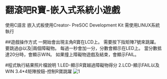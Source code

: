 # 翻滾吧R寶-嵌入式系統小遊戲
使用C語言
嵌入式板使用Creator- PreSOC Development Kit
需使用LINUX系統執行

##遊戲操作方式
一開始會出現主角R寶在LCD上。
需要按下指矩陣7號來跳躍。
要跳過@以及|兩個障礙物。
每過一秒會加一分，分數會顯示在LED上。
當分數抵達20分時，會顯示WIN。
如果撞上障礙物遊戲及結束，會顯示FAIL。

#程式執行結果照片檔說明
1.LED-顯示R寶越過障礙物得分
2.LCD-顯示FAIL以及WIN
3.4*4矩陣按鈕-控制R寶跳躍
![1](https://user-images.githubusercontent.com/63222978/136709587-4ed09b2f-a77f-46eb-9c2e-fe7c4b1f418c.jpg)

